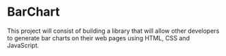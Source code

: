 # BarChart
This project will consist of building a library that will allow other developers to generate bar charts on their web pages using HTML, CSS and JavaScript.
